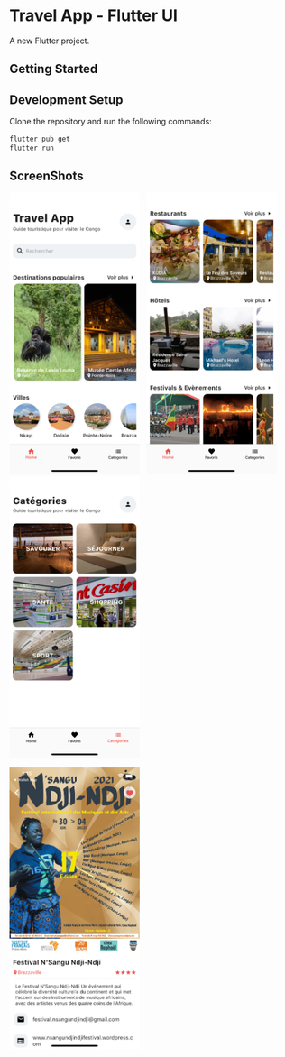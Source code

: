 # Travel App - Flutter UI

A new Flutter project.

## Getting Started

## Development Setup
Clone the repository and run the following commands:
```
flutter pub get
flutter run
```

## ScreenShots

<img src="screenshot/1.png" height="500em" />&nbsp;&nbsp;&nbsp;<img src="screenshot/3.png" height="500em" />&nbsp;&nbsp;&nbsp;<img src="screenshot/2.png" height="500em" />

<img src="screenshot/4.png" height="500em" />
